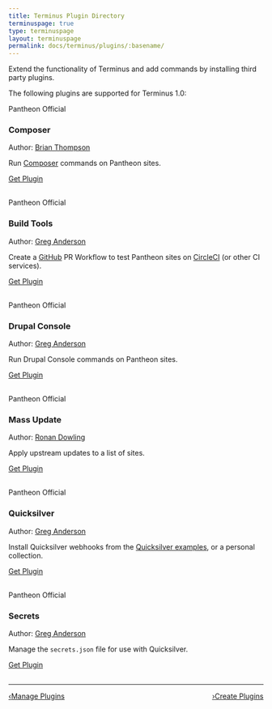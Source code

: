 ```yaml
---
title: Terminus Plugin Directory
terminuspage: true
type: terminuspage
layout: terminuspage
permalink: docs/terminus/plugins/:basename/
---
```

Extend the functionality of Terminus and add commands by installing third party plugins.

The following plugins are supported for Terminus 1.0:
<div class="row">
  <div style="margin-bottom:30px;" class="col-md-4">
    <div class="plugin-dir">
      <div class="pantheon-official">
        <div class="main-topic-info__plugin-image" style="background-image:url(/source/docs/assets/images/official-plugin.svg)"></div>
        <p>Pantheon Official</p>
      </div>
      <div class="terminus-plugin">
        <h3>Composer</h3>
        <p class="topic-info__description">Author: <a href="https://github.com/rvtraveller">Brian Thompson</a></p>
        <p class="topic-info__description">Run <a href="https://getcomposer.org/">Composer</a> commands on Pantheon sites.</p>
        <a href="https://github.com/pantheon-systems/terminus-composer-plugin" class="btn-primary btn get-plugin">Get Plugin</a>
      </div>
    </div>
  </div>
  <div style="margin-bottom:30px;" class="col-md-4">
    <div class="plugin-dir">
      <div class="pantheon-official">
        <div class="main-topic-info__plugin-image" style="background-image:url(/source/docs/assets/images/official-plugin.svg)"></div>
        <p>Pantheon Official</p>
      </div>
      <div class="terminus-plugin">
        <h3>Build Tools</h3>
          <p class="topic-info__description">Author: <a href="https://github.com/greg-1-anderson">Greg Anderson</a></p>
          <p class="topic-info__description">Create a <a href="https://github.com">GitHub</a> PR Workflow to test Pantheon sites on <a href="https://circleci.com/">CircleCI</a> (or other CI services).</p>
          <a href="https://github.com/pantheon-systems/terminus-build-tools-plugin" class="btn-primary btn get-plugin">Get Plugin</a>
      </div>
    </div>
  </div>
  <div style="margin-bottom:30px;" class="col-md-4">
  <div class="plugin-dir">
      <div class="pantheon-official">
        <div class="main-topic-info__plugin-image" style="background-image:url(/source/docs/assets/images/official-plugin.svg)"></div>
        <p>Pantheon Official</p>
      </div>
      <div class="terminus-plugin">
          <h3>Drupal Console</h3>
          <p class="topic-info__description">Author: <a href="https://github.com/greg-1-anderson">Greg Anderson</a></p>
          <p class="topic-info__description">Run Drupal Console commands on Pantheon sites.</p>
          <a href="https://github.com/pantheon-systems/terminus-drupal-console-plugin" class="btn-primary btn get-plugin">Get Plugin</a>
      </div>
    </div>
  </div>
</div>
<div class="row">
  <div style="margin-bottom:30px;" class="col-md-4">
    <div class="plugin-dir">
      <div class="pantheon-official">
        <div class="main-topic-info__plugin-image" style="background-image:url(/source/docs/assets/images/official-plugin.svg)"></div>
        <p>Pantheon Official</p>
      </div>
      <div class="terminus-plugin">
        <h3>Mass Update</h3>
        <p class="topic-info__description">Author: <a href="https://github.com/ronan">Ronan Dowling</a></p>
        <p class="topic-info__description">Apply upstream updates to a list of sites.</p>
        <a href="https://github.com/pantheon-systems/terminus-mass-update" class="btn-primary btn get-plugin">Get Plugin</a>
      </div>
    </div>
  </div>
  <div style="margin-bottom:30px;" class="col-md-4">
    <div class="plugin-dir">
      <div class="pantheon-official">
        <div class="main-topic-info__plugin-image" style="background-image:url(/source/docs/assets/images/official-plugin.svg)"></div>
        <p>Pantheon Official</p>
      </div>
      <div class="terminus-plugin">
        <h3>Quicksilver</h3>
        <p class="topic-info__description">Author: <a href="https://github.com/greg-1-anderson">Greg Anderson</a></p>
        <p class="topic-info__description">Install Quicksilver webhooks from the <a href="https://github.com/pantheon-systems/quicksilver-examples">Quicksilver examples</a>, or a personal collection.</p>
        <a href="https://github.com/pantheon-systems/terminus-quicksilver-plugin" class="btn-primary btn get-plugin">Get Plugin</a>
      </div>
    </div>
  </div>
  <div style="margin-bottom:30px;" class="col-md-4">
    <div class="plugin-dir">
      <div class="pantheon-official">
        <div class="main-topic-info__plugin-image" style="background-image:url(/source/docs/assets/images/official-plugin.svg)"></div>
        <p>Pantheon Official</p>
      </div>
      <div class="terminus-plugin">
        <h3>Secrets</h3>
        <p class="topic-info__description">Author: <a href="https://github.com/greg-1-anderson">Greg Anderson</a></p>
        <p class="topic-info__description">Manage the <code>secrets.json</code> file for use with Quicksilver.</p>
        <a href="https://github.com/pantheon-systems/terminus-secrets-plugin" class="btn-primary btn get-plugin">Get Plugin</a>
      </div>
    </div>
  </div>
</div>
<div class="terminus-pager">
  <hr>
  <a style="float:left;" href="/docs/terminus/plugins"><span class="terminus-pager-lsaquo">&lsaquo;</span>Manage Plugins</a>
  <a style="float:right;" href="/docs/terminus/plugins/create"><span class="terminus-pager-rsaquo">&rsaquo;</span>Create Plugins</a>

</div>
